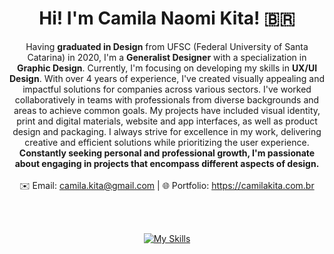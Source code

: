 <div align='center'>

# Hi! I'm Camila Naomi Kita! 🇧🇷

Having **graduated in Design** from UFSC (Federal University of Santa Catarina) in 2020, I'm a **Generalist Designer** with a specialization in **Graphic Design**. Currently, I'm focusing on developing my skills in **UX/UI Design**. With over 4 years of experience, I've created visually appealing and impactful solutions for companies across various sectors. I've worked collaboratively in teams with professionals from diverse backgrounds and areas to achieve common goals. My projects have included visual identity, print and digital materials, website and app interfaces, as well as product design and packaging. I always strive for excellence in my work, delivering creative and efficient solutions while prioritizing the user experience. **Constantly seeking personal and professional growth, I'm passionate about engaging in projects that encompass different aspects of design.**
 <br />
	<br />
	:envelope: Email: camila.kita@gmail.com | :globe_with_meridians: Portfolio: https://camilakita.com.br
	<br />

 <br /> <br />

[![My Skills](https://skillicons.dev/icons?i=ai,ps,ae,xd,figma,wordpress)](https://skillicons.dev)

	
</div>

